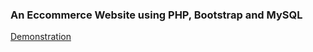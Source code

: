 <h3>An Eccommerce Website using PHP, Bootstrap and MySQL</h3>
<a href="https://youtu.be/fLOulZssiFo">Demonstration</a>
